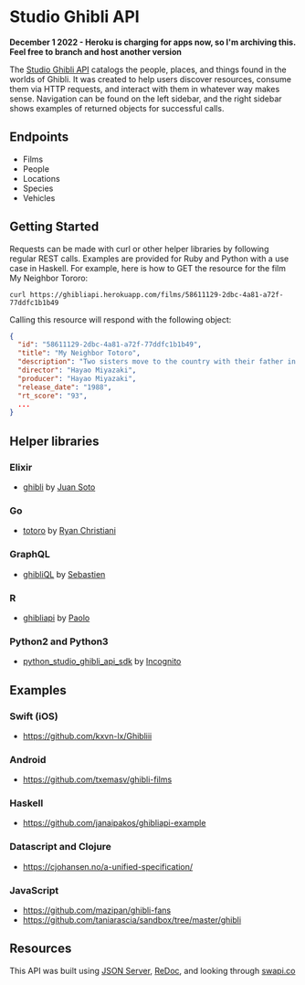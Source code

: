# Studio Ghibli API

 **December 1 2022 - Heroku is charging for apps now, so I'm archiving this. Feel free to branch and host another version**
 
The [Studio Ghibli API](https://ghibliapi.herokuapp.com) catalogs the people, places, and things found in the worlds of Ghibli. It was created to help users discover resources, consume them via HTTP requests, and interact with them in whatever way makes sense. Navigation can be found on the left sidebar, and the right sidebar shows examples of returned objects for successful calls.

## Endpoints

- Films
- People
- Locations
- Species
- Vehicles

## Getting Started
Requests can be made with curl or other helper libraries by following regular REST calls. Examples are provided for Ruby and Python with a use case in Haskell. For example, here is how to GET the resource for the film My Neighbor Tororo:

`curl https://ghibliapi.herokuapp.com/films/58611129-2dbc-4a81-a72f-77ddfc1b1b49`

Calling this resource will respond with the following object:

```json
{
  "id": "58611129-2dbc-4a81-a72f-77ddfc1b1b49",
  "title": "My Neighbor Totoro",
  "description": "Two sisters move to the country with their father in order to be closer to their hospitalized mother, and discover the surrounding trees are inhabited by Totoros, magical spirits of the forest. When the youngest runs away from home, the older sister seeks help from the spirits to find her.",
  "director": "Hayao Miyazaki",
  "producer": "Hayao Miyazaki",
  "release_date": "1988",
  "rt_score": "93",
  ...
}
```

## Helper libraries
### Elixir
- [ghibli](https://github.com/sotojuan/ghibli) by [Juan Soto](https://github.com/sotojuan)

### Go
- [totoro](https://github.com/Rchristiani/totoro) by [Ryan Christiani](https://github.com/Rchristiani)

### GraphQL
- [ghibliQL](https://github.com/kisscool-fr/ghibliql) by [Sebastien](https://github.com/kisscool-fr)

### R
- [ghibliapi](https://github.com/onertipaday/ghibliapi) by [Paolo](https://github.com/onertipaday)

### Python2 and Python3
- [python_studio_ghibli_api_sdk](https://github.com/Incognito/python_studio_ghibli_api_sdk) by [Incognito](https://github.com/Incognito)


## Examples
### Swift (iOS)
- https://github.com/kxvn-lx/Ghibliii

### Android
- https://github.com/txemasv/ghibli-films

### Haskell
- https://github.com/janaipakos/ghibliapi-example

### Datascript and Clojure
- https://cjohansen.no/a-unified-specification/

### JavaScript
- https://github.com/mazipan/ghibli-fans
- https://github.com/taniarascia/sandbox/tree/master/ghibli

## Resources
This API was built using [JSON Server](https://github.com/typicode/json-server), [ReDoc](https://github.com/Rebilly/ReDoc), and looking through [swapi.co](https://github.com/phalt/swapi)
